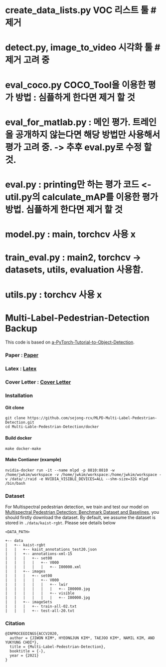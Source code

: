 # create_data_lists.py VOC 리스트 툴 # 제거 
# detect.py, image_to_video 시각화 툴 # 제거 고려 중

# eval_coco.py COCO_Tool을 이용한 평가 방법 : 심플하게 한다면 제거 할 것
# eval_for_matlab.py : 메인 평가. 트레인을 공개하지 않는다면 해당 방법만 사용해서 평가 고려 중. -> 추후 eval.py로 수정 할 것.
# eval.py : printing만 하는 평가 코드 <-util.py의 calculate_mAP를 이용한 평가 방법. 심플하게 한다면 제거 할 것

# model.py : main, torchcv 사용 x


# train_eval.py : main2,  torchcv -> datasets, utils, evaluation 사용함.

# utils.py : torchcv 사용 x




# Multi-Label-Pedestrian-Detection Backup

This code is based on [a-PyTorch-Tutorial-to-Object-Detection](https://github.com/sgrvinod/a-PyTorch-Tutorial-to-Object-Detection). 


### Paper : [Paper](./MLPD/MLPD.pdf)
### Latex : [Latex](./MLPD/MLPD_Latex_Image_X.zip)
### Cover Letter : [Cover Letter](./MLPD/Cover_letter.pdf)


### Installation

#### Git clone

```
git clone https://github.com/sejong-rcv/MLPD-Multi-Label-Pedestrian-Detection.git
cd Multi-Lable-Pedestrian-Detection/docker
```

#### Build docker 

```
make docker-make
```

#### Make Contianer (example)

```
nvidia-docker run -it --name mlpd -p 8810:8810 -w /home/jwkim/workspace -v /home/jwkim/workspace:/home/jwkim/workspace -v /data/:/raid -e NVIDIA_VISIBLE_DEVICES=ALL --shm-size=32G mlpd /bin/bash
```

### Dataset

For Multispectral pedestrian detection, we train and test our model on [Multispectral Pedestrian Detection: Benchmark Dataset and Baselines](https://github.com/SoonminHwang/rgbt-ped-detection), you should firstly download the dataset. By default, we assume the dataset is stored in `./data/kaist-rgbt`. Please see details below

``` 
<DATA_PATH>

+-- data
|   +-- kaist-rgbt
|   |   +-- kaist_annotations_test20.json
|   |   +-- annotations-xml-15
|   |   |   +-- set00
|   |   |   |   +-- V000
|   |   |   |   |   +-- I00000.xml
|   |   +-- images
|   |   |   +-- set00
|   |   |   |   +-- V000
|   |   |   |   |   +-- lwir
|   |   |   |   |   |   +-- I00000.jpg
|   |   |   |   |   +-- visible
|   |   |   |   |   |   +-- I00000.jpg
|   |   +-- imageSets
|   |   |   +-- train-all-02.txt
|   |   |   +-- test-all-20.txt

```


### Citation

```
@INPROCEEDINGS{ACCV2020,
  author = {JIWON KIM*, HYEONGJUN KIM*, TAEJOO KIM*, NAMIL KIM, AND YUKYUNG CHOI*},
  title = {Multi-Label-Pedestrian-Detection},
  booktitle = {-},
  year = {2021}
}
```
